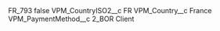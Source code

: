 <?xml version="1.0" encoding="UTF-8"?>
<CustomMetadata xmlns="http://soap.sforce.com/2006/04/metadata" xmlns:xsi="http://www.w3.org/2001/XMLSchema-instance" xmlns:xsd="http://www.w3.org/2001/XMLSchema">
    <label>FR_793</label>
    <protected>false</protected>
    <values>
        <field>VPM_CountryISO2__c</field>
        <value xsi:type="xsd:string">FR</value>
    </values>
    <values>
        <field>VPM_Country__c</field>
        <value xsi:type="xsd:string">France</value>
    </values>
    <values>
        <field>VPM_PaymentMethod__c</field>
        <value xsi:type="xsd:string">2_BOR Client</value>
    </values>
</CustomMetadata>
